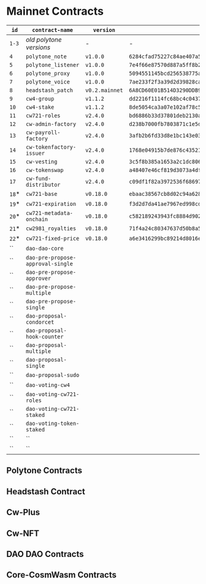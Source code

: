 # Mainnet Contracts

| `id` |  `contract-name`     | `version`  |  `hash`  | `git commit`  |
|--------|------|---|---|---|
|    `1-3`    |  *old polytone versions*    | -  |  - | -  |
|    `4`    |   `polytone_note`          | `v1.0.0`   | `6284cfad75227c84ae407a57072bd7c3a599b31dd6c67d0a5e0a72fa9447a33f`  |   |
|    `5`    |   `polytone_listener`      |  `v1.0.0`  |  `7e4f66e87570d887a5ff8b2b1dcb5c5e254abeadef11a9f1ed517d90fa015481` |   |
|    `6`    |   `polytone_proxy`         | `v1.0.0`   | `5094551145bcd256538775a0611ce9e88f8d7a182a06f082f901ffed9184bb5a`  |   |
|    `7`    |   `polytone_voice`         | `v1.0.0`   | `7ae233f2f3a39d2d39828ca47e981a38a073435551646f8f6320c0fbb23e8c96`  |   |
|    `8`    |   `headstash_patch`        | `v0.2.mainnet`  | `6A8CD60E01B514D3290DDB906F5940362EF3B593C839CBAB8F07C5E6A3D8EBA6`  |   |
|    `9`    |   `cw4-group`              |  `v1.1.2`  |  `dd2216f1114fc68bc4c043701b02e55ce3e5598cdeb616985388215a400db277` |   |
|   `10`    |   `cw4-stake`              |  `v1.1.2`  | `8de5054ca3a07e102af78c58031e72c13087ce520521414eaed1b388948a68c6`  |   |
|   `11`    |   `cw721-roles`            |  `v2.4.0`  |  `bd6886b33d37801deb2130ad78db3e48a7a592dd265600d459888ffaf49cd128` |   |
|   `12`    |   `cw-admin-factory`       | `v2.4.0`   |  `d238b7000fb7803871c1e5d1d5143388386fd5ebcfe941572422970849ca3328` |   |
|   `13`    |   `cw-payroll-factory`     | `v2.4.0`   | `3afb2b6fd33d8e1bc143e03677cc45b5c4ff62c4e045a24582e580b030cb9c83`  |   |
|   `14`    |   `cw-tokenfactory-issuer` | `v2.4.0`   | `1768e04915b7de876c4352112c1b19bdf1a6f8590cf61626113aae521ba66ee1`  |   |
|   `15`    |   `cw-vesting`             |  `v2.4.0`  |  `3c5f8b385a1653a2c1dc806e4fdddb81c25bc53466f49c1d22f7880d08fd0d93` |   |
|   `16`    |   `cw-tokenswap`           |  `v2.4.0`  |  `a48407e46cf819d3073a4dff1c013fb008da49da1327ffffbb1d79ca89806520` |   |
|   `17`    |   `cw-fund-distributor`    | `v2.4.0`   |  `c09df1f82a3972536f68697c86f6c3facc3b810b862fd43f8045379008aba0d8` |   |
|   `18`*   |   `cw721-base`             | `v0.18.0`  |  `ebaac38567cb8d02c94a62886ae976aeedf3087f568ed18b5c7d588a8f5a6d52` |  `378ae39db7bfcdb09660955ef1334a5304c3d633` |
|   `19`*    |   `cw721-expiration`       |  `v0.18.0` |  `f3d2d7da41ae7967ed998cd2016c8f00b73ca15b39024de3a57232aebc9b41ff` |  `378ae39db7bfcdb09660955ef1334a5304c3d633` |
|   `20`*   |   `cw721-metadata-onchain` | `v0.18.0`  |  `c582189243943fc8884d9022dc932b7e6d5bbe9b90fd293977dcc0ffffec0225` | `378ae39db7bfcdb09660955ef1334a5304c3d633`  |
|   `21`*   |   `cw2981_royalties`       | `v0.18.0`  |  `71f4a24c80347637d50b8a5911f432ee1b20b12e3765dfc2149d12d6b09dd0c2` | `378ae39db7bfcdb09660955ef1334a5304c3d633` |
|   `22`*   |   `cw721-fixed-price`      | `v0.18.0`  |  `a6e3416299bc89214d8016ee7026a7f2e46d1bcc8512818ed4698f900db6c479` | `378ae39db7bfcdb09660955ef1334a5304c3d633`  |
|   ``    |   `dao-dao-core`                  |   |   |    |
|   ``    |   `dao-pre-propose-approval-single`        |   |   |    |
|   ``    |   `dao-pre-propose-approver`                  |   |   |    |
|   ``    |   `dao-pre-propose-multiple`        |   |   |    |
|   ``    |   `dao-pre-propose-single`                  |   |   |    |
|   ``    |   `dao-proposal-condorcet`        |   |   |    |
|   ``    |   `dao-proposal-hook-counter`                  |   |   |    |
|   ``    |   `dao-proposal-multiple`        |   |   |    |
|   ``    |   `dao-proposal-single`        |   |   |    |
|   ``    |   `dao-proposal-sudo`                  |   |   |    |
|   ``    |   `dao-voting-cw4`        |   |   |    |
|   ``    |   `dao-voting-cw721-roles`        |   |   |    |
|   ``    |   `dao-voting-cw721-staked`                  |   |   |    |
|   ``    |   `dao-voting-token-staked`        |   |   |    |
|   ``    |   ``        |   |   |    |
|   ``    |   ``        |   |   |    |

## Polytone Contracts

## Headstash Contract

## Cw-Plus

## Cw-NFT

## DAO DAO Contracts

## Core-CosmWasm Contracts
